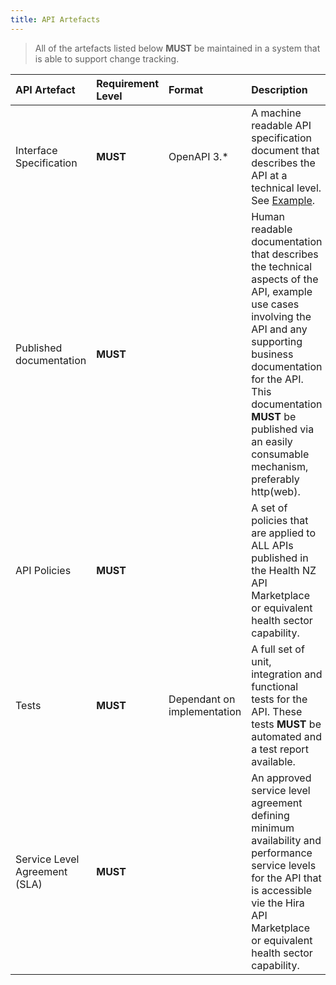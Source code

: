 ```yaml
---
title: API Artefacts
---
```




> <ApiStandard id="HNZAS_MUST_TRACK_ARTEFACT_CHANGES" type="MUST" toolTip="All API artefacts MUST be maintained in a system capable of tracking changes.">All of the artefacts listed below **MUST** be maintained in a system that is able to support change tracking.</ApiStandard>

| API Artefact | Requirement Level | Format | Description |
| :---------------------------- | :---------------- | :-------------------------- | :-------------- |
| Interface Specification       | **MUST**          | OpenAPI 3.\*  | A machine readable API specification document that describes the API at a technical level. See [Example](../../api-specifications/example-agency-specification). |
| Published documentation | **MUST** |  | Human readable documentation that describes the technical aspects of the API, example use cases involving the API and any supporting business documentation for the API. This documentation **MUST** be published via an easily consumable mechanism, preferably http(web). |
| API Policies                  | **MUST**          |   | A set of policies that are applied to ALL APIs published in the Health NZ API Marketplace or equivalent health sector capability. |
| Tests                         | **MUST**          | Dependant on implementation | A full set of unit, integration and functional tests for the API. These tests **MUST** be automated and a test report available. |
| Service Level Agreement (SLA) | **MUST**          |                         | An approved service level agreement defining minimum availability and performance service levels for the API that is accessible vie the Hira API Marketplace or equivalent health sector capability. |
